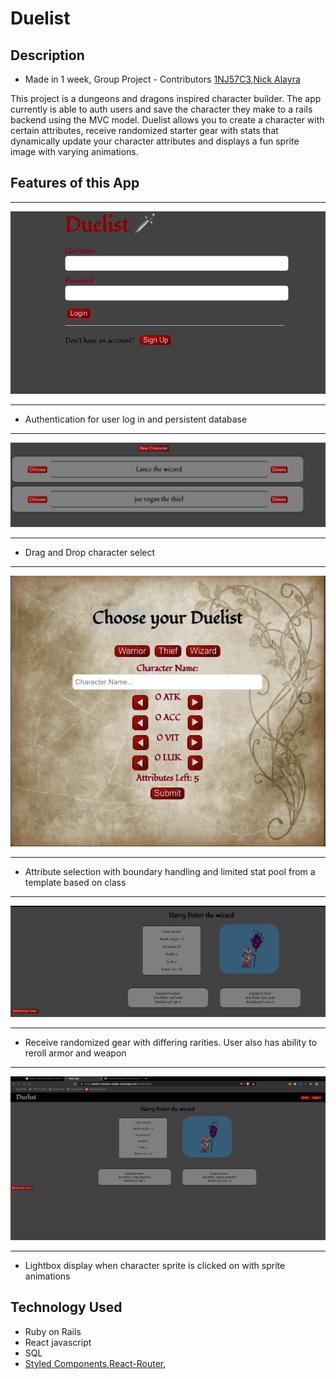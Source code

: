 # Duelist

## Description

- Made in 1 week, Group Project - Contributors   [1NJ57C3](https://github.com/1NJ57C3),[Nick Alayra](https://github.com/nalayra)

This project is a dungeons and dragons inspired character builder. The app currently is able to auth users and save the character they make to a rails backend using the MVC model. Duelist allows you to create a character with certain attributes, receive randomized starter gear with stats that dynamically update your character attributes and displays a fun sprite image with varying animations.

## Features of this App

***
![](login.gif)
***
- Authentication for user log in and persistent database
 ***
![](dragDrop.gif)
***
- Drag and Drop character select 
***
![](Attributes.gif)
***
- Attribute selection with boundary handling and limited stat pool from a template based on class
***
![](randomGear.gif)
***
- Receive randomized gear with differing rarities. User also has ability to reroll armor and weapon
***
![](lightbox.gif)
***
- Lightbox display when character sprite is clicked on with sprite animations




## Technology Used

- Ruby on Rails
- React javascript
- SQL
- [Styled Components](https://styled-components.com/),[React-Router](https://reactrouter.com/), 




